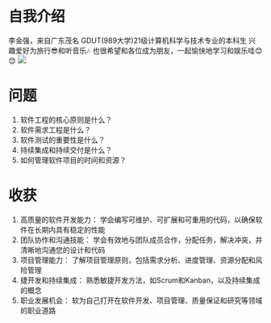 # 自我介绍
 李金强，来自广东茂名
 GDUT(989大学)21级计算机科学与技术专业的本科生
 兴趣爱好为旅行😎和听音乐🎶
 也很希望和各位成为朋友，一起愉快地学习和娱乐哇😊😊
 ![](https://img2023.cnblogs.com/blog/3270548/202309/3270548-20230904200807812-432018780.jpg)

# 问题
1. 软件工程的核心原则是什么？
2. 软件需求工程是什么？
3. 软件测试的重要性是什么？
4. 持续集成和持续交付是什么？
5. 如何管理软件项目的时间和资源？
 

# 收获
1. 高质量的软件开发能力： 学会编写可维护、可扩展和可重用的代码，以确保软件在长期内具有稳定的性能
2. 团队协作和沟通技能： 学会有效地与团队成员合作，分配任务，解决冲突，并清晰地沟通您的设计和代码
3. 项目管理能力： 了解项目管理原则，包括需求分析、进度管理、资源分配和风险管理
4. 捷开发和持续集成： 熟悉敏捷开发方法，如Scrum和Kanban，以及持续集成的概念
5. 职业发展机会： 软为自己打开在软件开发、项目管理、质量保证和研究等领域的职业道路

